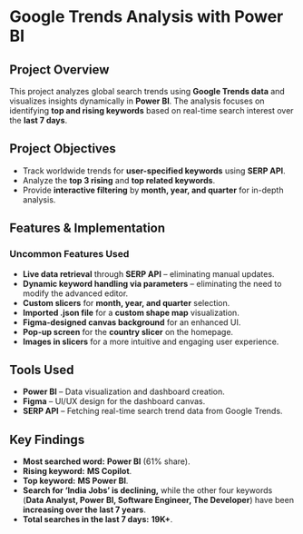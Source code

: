 # Google Trends Analysis with Power BI  

## Project Overview  
This project analyzes global search trends using **Google Trends data** and visualizes insights dynamically in **Power BI**. The analysis focuses on identifying **top and rising keywords** based on real-time search interest over the **last 7 days**.  

## Project Objectives  
- Track worldwide trends for **user-specified keywords** using **SERP API**.  
- Analyze the **top 3 rising** and **top related keywords**.  
- Provide **interactive filtering** by **month, year, and quarter** for in-depth analysis.  

## Features & Implementation  

### Uncommon Features Used  
- **Live data retrieval** through **SERP API** – eliminating manual updates.  
- **Dynamic keyword handling via parameters** – eliminating the need to modify the advanced editor.  
- **Custom slicers** for **month, year, and quarter** selection.  
- **Imported .json file** for a **custom shape map** visualization.  
- **Figma-designed canvas background** for an enhanced UI.  
- **Pop-up screen** for the **country slicer** on the homepage.  
- **Images in slicers** for a more intuitive and engaging user experience.  

## Tools Used  
- **Power BI** – Data visualization and dashboard creation.  
- **Figma** – UI/UX design for the dashboard canvas.  
- **SERP API** – Fetching real-time search trend data from Google Trends.  

## Key Findings  
- **Most searched word:** **Power BI** (61% share).  
- **Rising keyword:** **MS Copilot**.  
- **Top keyword:** **MS Power BI**.  
- **Search for ‘India Jobs’ is declining,** while the other four keywords (**Data Analyst, Power BI, Software Engineer, The Developer**) have been **increasing over the last 7 years**.  
- **Total searches in the last 7 days:** **19K+**.  
